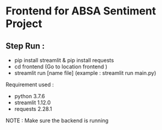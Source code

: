 # Frontend for ABSA Sentiment Project

## Step Run :
- pip install streamlit & pip install requests
- cd frontend (Go to location frontend )
- streamlit run [name file] (example : streamlit run main.py)

Requirement used :
- python 3.7.6
- streamlit 1.12.0
- requests 2.28.1

NOTE : Make sure the backend is running
